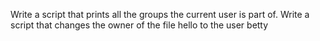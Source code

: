 Write a script that prints all the groups the current user is part of.
Write a script that changes the owner of the file hello to the user betty

